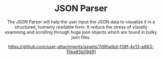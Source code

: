 <div align="center">
  <h1>JSON Parser</h1>
  The JSON Parser will help the user input the JSON data to visualize it in a structured, humanly readable form. It reduce the stress of visually examining and scrolling through huge json objects which are found in bulky json files.
  <br>

  https://github.com/user-attachments/assets/7d9fadbd-f39f-4c13-a683-15ba85b09d91
</div>